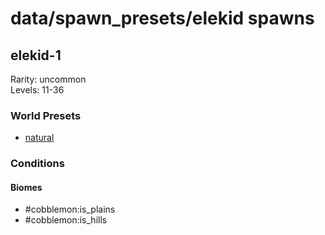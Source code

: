 # data/spawn_presets/elekid spawns  
  
## elekid-1  
Rarity: uncommon  
Levels: 11-36  
  
### World Presets  
* [natural](/data/world_presets/natural.md)  
  
### Conditions  
  
#### Biomes  
  * #cobblemon:is_plains
  * #cobblemon:is_hills
  
